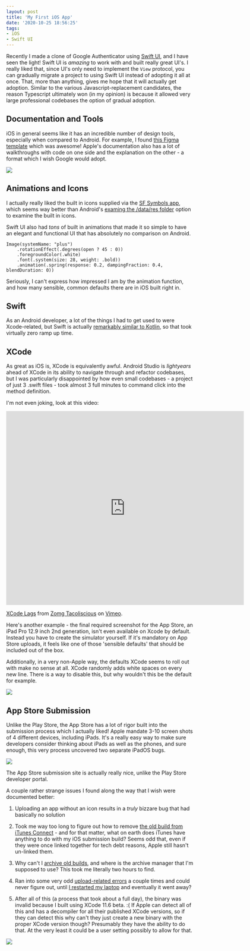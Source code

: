 ```yaml
---
layout: post
title: 'My First iOS App'
date: '2020-10-25 18:56:25'
tags:
- iOS
- Swift UI
---
```


Recently I made a clone of Google Authenticator using [Swift UI](https://developer.apple.com/xcode/swiftui/), and I have seen the light! Swift UI is _amazing_ to work with and built really great UI's. I really liked that, since UI's only need to implement the `View` protocol, you can gradually migrate a project to using Swift UI instead of adopting it all at once. That, more than anything, gives me hope that it will actually get adoption. Similar to the various Javascript-replacement candidates, the reason Typescript ultimately won (in my opinion) is because it allowed very large professional codebases the option of gradual adoption.

## Documentation and Tools

iOS in general seems like it has an incredible number of design tools, especially when compared to Android. For example, I found [this Figma template](https://www.figma.com/resources/assets/ios-app-icon-template/) which was awesome! Apple's documentation also has a lot of walkthroughs with code on one side and the explanation on the other - a format which I wish Google would adopt.

![](/images/2020/10/ios-2.png)

## Animations and Icons

I actually really liked the built in icons supplied via the [SF Symbols app](https://developer.apple.com/sf-symbols/), which seems way better than Android's [examing the /data/res folder](https://stackoverflow.com/questions/13185722/where-can-i-find-androids-default-icons) option to examine the built in icons.

Swift UI also had _tons_ of built in animations that made it so simple to have an elegant and functional UI that has absolutely no comparison on Android.

```
Image(systemName: "plus")
    .rotationEffect(.degrees(open ? 45 : 0))
    .foregroundColor(.white)
    .font(.system(size: 28, weight: .bold))
    .animation(.spring(response: 0.2, dampingFraction: 0.4, blendDuration: 0))
```

Seriously, I can't express how impressed I am by the animation function, and how many sensible, common defaults there are in iOS built right in.

## Swift

As an Android developer, a lot of the things I had to get used to were Xcode-related, but Swift is actually [remarkably similar to Kotlin](https://www.raywenderlich.com/6754-a-comparison-of-swift-and-kotlin-languages), so that took virtually zero ramp up time.

## XCode

As great as iOS is, XCode is equivalently awful. Android Studio is *lightyears* ahead of XCode in its ability to navigate through and refactor codebases, but I was particularly disappointed by how even small codebases - a project of just 3 .swift files - took almost 3 full minutes to command click into the method definition.

I'm not even joking, look at this video:

<iframe src="https://player.vimeo.com/video/472070378" width="640" height="522" frameborder="0" allow="autoplay; fullscreen" allowfullscreen></iframe>
<p><a href="https://vimeo.com/472070378">XCode Lags</a> from <a href="https://vimeo.com/user106010677">Zomg Tacoliscious</a> on <a href="https://vimeo.com">Vimeo</a>.</p>

Here's another example - the final required screenshot for the App Store, an iPad Pro 12.9 inch 2nd generation, isn't even available on Xcode by default. Instead you have to create the simulator yourself. If it's mandatory on App Store uploads, it feels like one of those 'sensible defaults' that should be included out of the box.

Additionally, in a very non-Apple way, the defaults XCode seems to roll out with make no sense at all. XCode randomly adds white spaces on every new line. There is a way to disable this, but why wouldn't this be the default for example.

![](/images/2020/10/ios-1.png)

## App Store Submission

Unlike the Play Store, the App Store has a lot of rigor built into the submission process which I actually liked! Apple mandate 3-10 screen shots of 4 different devices, including iPads. It's a really easy way to make sure developers consider thinking about iPads as well as the phones, and sure enough, this very process uncovered two separate iPadOS bugs.

![](/images/2020/10/ios-4.png)

The App Store submission site is actually really nice, unlike the Play Store developer portal.

A couple rather strange issues I found along the way that I wish were documented better:

1. Uploading an app without an icon results in a _truly_ bizzare bug that had basically no solution

2. Took me way too long to figure out how to remove [the old build from iTunes Connect](https://stackoverflow.com/questions/25767777/how-to-remove-a-build-from-itunes-connect) - and for that matter, what on earth does iTunes have anything to do with my iOS submission build? Seems odd that, even if they were once linked together for tech debt reasons, Apple still hasn't un-linked them.

3. Why can't I [archive old builds](https://stackoverflow.com/questions/36799156/archive-button-grayed-out-in-xcode), and where is the archive manager that I'm supposed to use? This took me literally two hours to find.

4. Ran into some very odd [upload-related errors](https://stackoverflow.com/questions/52226070/xcode-9-3-build-upload-error-exception-occurred-when-creating-mzcontentprovider) a couple times and could never figure out, until [I restarted my laptop](https://stackoverflow.com/questions/46351487/exception-occurred-when-creating-mzcontentproviderupload-for-provider-1004/52227760) and eventually it went away?

5. After all of this (a process that took about a full day), the binary was invalid because I built using XCode 11.6 beta. :( If Apple can detect all of this and has a decompiler for all their published XCode versions, so if they can detect this why can't they just create a new binary with the proper XCode version though? Presumably they have the ability to do that. At the very least it could be a user setting possibly to allow for that.

![](/images/2020/10/ios-3.png)